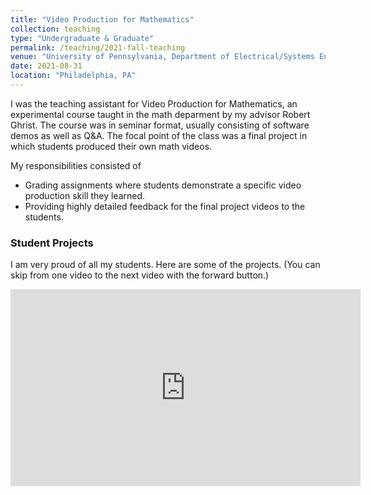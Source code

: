 ```yaml
---
title: "Video Production for Mathematics"
collection: teaching
type: "Undergraduate & Graduate"
permalink: /teaching/2021-fall-teaching
venue: "University of Pennsylvania, Department of Electrical/Systems Engineering"
date: 2021-08-31
location: "Philadelphia, PA"
---
```


I was the teaching assistant for Video Production for Mathematics, an experimental course taught in the math deparment by my advisor Robert Ghrist. The course was in seminar format, usually consisting of software demos as well as Q&A. The focal point of the class was a final project in which students produced their own math videos.

My responsibilities consisted of

* Grading assignments where students demonstrate a specific video production skill they learned.
* Providing highly detailed feedback for the final project videos to the students.

### Student Projects

I am very proud of all my students. Here are some of the projects. (You can skip from one video to the next video with the forward button.)

<iframe width="560" height="315" src="https://www.youtube.com/embed/videoseries?list=PLX1aJjDXcZ8-DhhIJd_LjyOa0Wkyg4xwE" title="YouTube video player" frameborder="0" allow="accelerometer; autoplay; clipboard-write; encrypted-media; gyroscope; picture-in-picture" allowfullscreen></iframe>